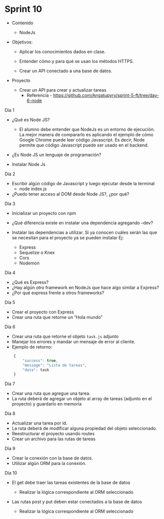 # Sprint 10

- Contenido

  - NodeJs

- Objetivos:

  - Aplicar los conocimientos dados en clase.

  - Entender cómo y para qué se usan los métodos HTTPS.

  - Crear un API conectado a una base de datos.

- Proyecto
  - Crear un API para crear y actualizar tareas
    - Referencia - https://github.com/Angatupyry/sprint-5-ft/tree/day-6-node

Día 1

- ¿Qué es Node JS?

  - El alumno debe entender que NodeJs es un entorno de ejecución. La mejor manera de compararlo es aplicando el ejemplo de cómo Google Chrome puede leer código Javascript. Es decir, Node permite que código Javascript puede ser usado en el backend.

- ¿Es Node JS un lenguaje de programación?

- Instalar Node Js

Día 2

- Escribir algún código de Javascript y luego ejecutar desde la terminal
  - node index.js
- ¿Puedo tener acceso al DOM desde Node JS?, ¿por qué?

Día 3

- Inicializar un proyecto con npm

- ¿Qué diferencia existe en instalar una dependencia agregando –dev?

- Instalar las dependencias a utilizar. Si ya conocen cuáles serán las que se necesitan para el proyecto ya se pueden instalar Ej:
  - Express
  - Sequelize o Knex
  - Cors
  - Nodemon

Día 4

- ¿Qué es Express?
- ¿Hay algún otro framework en NodeJs que hace algo similar a Express?
- ¿Por qué express frente a otros frameworks?

Día 5

- Crear el proyecto con Express
- Crear una ruta que retorne un “Hola mundo”

Día 6

- Crear una ruta que retorne el objeto `task.js` adjunto
- Manejar los errores y mandar un mensaje de error al cliente.
- Ejemplo de retorno:

```js
    {
        "success": true,
        "message": "Lista de tareas",
        "data": task
    }
```

Día 7

- Crear una ruta que agregue una tarea.
- La ruta deberá de agregar un objeto al array de tareas (adjunto en el proyecto) y guardarlo en memoria

Día 8

- Actualizar una tarea por id.
- La ruta deberá de modificar alguna propiedad del objeto seleccionado.
- Reestructurar el proyecto usando routes
- Crear un archivo para las rutas de tareas

Día 9

- Crear la conexión con la base de datos.
- Utilizar algún ORM para la conexión.

Día 10

- El get debe traer las tareas existentes de la base de datos

  - Realizar la lógica correspondiente al ORM seleccionado

- Las rutas post y put deben estar conectados a la base de datos

  - Realizar la lógica correspondiente al ORM seleccionado
